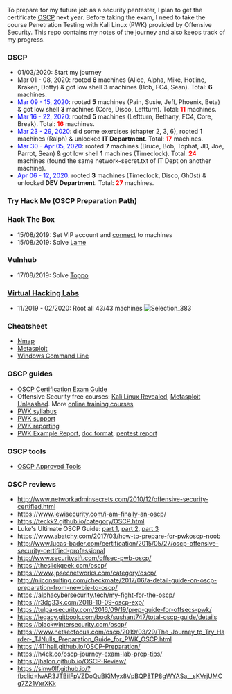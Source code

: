 To prepare for my future job as a security pentester, I plan to get the certificate [OSCP](https://www.offensive-security.com/information-security-certifications/oscp-offensive-security-certified-professional/) next year. Before taking the exam, I need to take the course Penetration Testing with Kali Linux (PWK) provided by Offensive Security. This repo contains my notes of the journey and also keeps track of my progress.

### OSCP
- 01/03/2020: Start my journey
- Mar 01 - 08, 2020: rooted **6** machines (Alice, Alpha, Mike, Hotline, Kraken, Dotty) & got low shell **3** machines (Bob, FC4, Sean). Total: **6** machines.
- <span style="color:blue">Mar 09 - 15, 2020</span>: rooted **5** machines (Pain, Susie, Jeff, Phoenix, Beta) & got low shell **3** machines (Core, Disco, Leftturn). Total: <span style="color:red">**11**</span> machines.
- <span style="color:blue">Mar 16 - 22, 2020</span>: rooted **5** machines (Leftturn, Bethany, FC4, Core, Break). Total: <span style="color:red">**16**</span> machines.
- <span style="color:blue">Mar 23 - 29, 2020</span>: did some exercises (chapter 2, 3, 6), rooted **1** machines (Ralph) & unlocked **IT Department**. Total: <span style="color:red">**17**</span> machines.
- <span style="color:blue">Mar 30 - Apr 05, 2020</span>: rooted **7** machines (Bruce, Bob, Tophat, JD, Joe, Parrot, Sean) & got low shell **1** machines (Timeclock). Total: <span style="color:red">**24**</span> machines (found the same network-secret.txt of IT Dept on another machine).
- <span style="color:blue">Apr 06 - 12, 2020</span>: rooted **3** machines (Timeclock, Disco, Gh0st) & unlocked **DEV Department**. Total: <span style="color:red">**27**</span> machines.

### Try Hack Me (OSCP Preparation Path)

### Hack The Box
- 15/08/2019: Set VIP account and [connect](hackthebox/connect.md) to machines
- 15/08/2019: Solve [Lame](/hackthebox/Lame)

### Vulnhub
- 17/08/2019: Solve [Toppo](/vulnhub/Toppo)

### [Virtual Hacking Labs](https://www.virtualhackinglabs.com/)
- 11/2019 - 02/2020: Root all 43/43 machines
![Selection_383](https://user-images.githubusercontent.com/9584484/75338486-112dc000-588f-11ea-8081-f9bbf62a152d.png)

### Cheatsheet
- [Nmap](https://blogs.sans.org/pen-testing/files/2013/10/NmapCheatSheetv1.1.pdf)
- [Metasploit](https://www.sans.org/security-resources/sec560/misc_tools_sheet_v1.pdf)
- [Windows Command Line](https://www.sans.org/security-resources/sec560/windows_command_line_sheet_v1.pdf)

### OSCP guides
- [OSCP Certification Exam Guide](https://support.offensive-security.com/oscp-exam-guide/)
- Offensive Security free courses: [Kali Linux Revealed](https://kali.training/), [Metasploit Unleashed](https://www.offensive-security.com/metasploit-unleashed/). More [online training courses](https://www.offensive-security.com/information-security-training/)
- [PWK syllabus](penetration-testing-with-kali.pdf)
- [PWK support](https://support.offensive-security.com/pwk-support/)
- [PWK reporting](https://support.offensive-security.com/pwk-reporting/)
- [PWK Example Report](https://www.offensive-security.com/pwk-online/PWK-Example-Report-v1.pdf), [doc format](https://www.offensive-security.com/pwk-online/PWKv1-REPORT.doc), [pentest report](https://www.offensive-security.com/reports/sample-penetration-testing-report.pdf)

### OSCP tools
- [OSCP Approved Tools](https://medium.com/@falconspy/oscp-approved-tools-b2b4e889e707)

### OSCP reviews
- http://www.networkadminsecrets.com/2010/12/offensive-security-certified.html
- https://www.lewisecurity.com/i-am-finally-an-oscp/
- https://teckk2.github.io/category/OSCP.html
- Luke's Ultimate OSCP Guide: [part 1](https://medium.com/@hakluke/haklukes-ultimate-oscp-guide-part-1-is-oscp-for-you-b57cbcce7440), [part 2](https://medium.com/@hakluke/haklukes-ultimate-oscp-guide-part-2-workflow-and-documentation-tips-9dd335204a48), [part 3](https://medium.com/@hakluke/haklukes-ultimate-oscp-guide-part-3-practical-hacking-tips-and-tricks-c38486f5fc97)
- https://www.abatchy.com/2017/03/how-to-prepare-for-pwkoscp-noob
- http://www.lucas-bader.com/certification/2015/05/27/oscp-offensive-security-certified-professional
- http://www.securitysift.com/offsec-pwb-oscp/
- https://theslickgeek.com/oscp/
- https://www.jpsecnetworks.com/category/oscp/
- http://niiconsulting.com/checkmate/2017/06/a-detail-guide-on-oscp-preparation-from-newbie-to-oscp/
- https://alphacybersecurity.tech/my-fight-for-the-oscp/
- https://r3dg33k.com/2018-10-09-oscp-exp/
- https://tulpa-security.com/2016/09/19/prep-guide-for-offsecs-pwk/
- https://legacy.gitbook.com/book/sushant747/total-oscp-guide/details
- https://blackwintersecurity.com/oscp/
- https://www.netsecfocus.com/oscp/2019/03/29/The_Journey_to_Try_Harder-_TJNulls_Preparation_Guide_for_PWK_OSCP.html
- https://411hall.github.io/OSCP-Preparation/
- https://h4ck.co/oscp-journey-exam-lab-prep-tips/
- https://jhalon.github.io/OSCP-Review/
- https://sinw0lf.github.io/?fbclid=IwAR3JTBiIFpVZDoQuBKiMyx8VpBQP8TP8gWYASa__sKVrjUMCg7Z21VxrXKk
